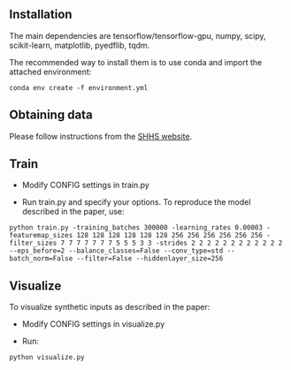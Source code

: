 ## Installation

The main dependencies are tensorflow/tensorflow-gpu, numpy, scipy, scikit-learn, matplotlib, pyedflib, tqdm. 

The recommended way to install them is to use conda and import the attached environment:
```
conda env create -f environment.yml
```

## Obtaining data

Please follow instructions from the [SHHS website](https://sleepdata.org/datasets/shhs). 

## Train

* Modify CONFIG settings in train.py

* Run train.py and specify your options. To reproduce the model described in the paper, use:

```
python train.py -training_batches 300000 -learning_rates 0.00003 -featuremap_sizes 128 128 128 128 128 128 256 256 256 256 256 256 -filter_sizes 7 7 7 7 7 7 7 5 5 5 3 3 -strides 2 2 2 2 2 2 2 2 2 2 2 2 --eps_before=2 --balance_classes=False --conv_type=std --batch_norm=False --filter=False --hiddenlayer_size=256
```

## Visualize

To visualize synthetic inputs as described in the paper:

* Modify CONFIG settings in visualize.py

* Run:
```
python visualize.py
```

